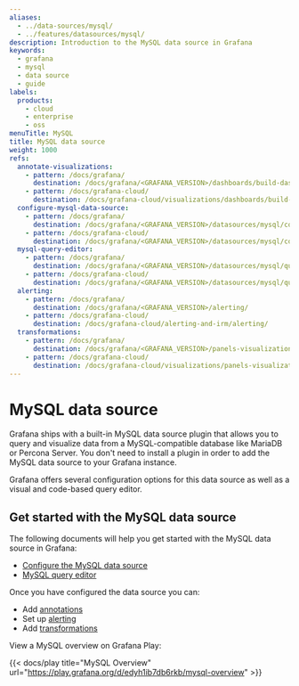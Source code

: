 ```yaml
---
aliases:
  - ../data-sources/mysql/
  - ../features/datasources/mysql/
description: Introduction to the MySQL data source in Grafana
keywords:
  - grafana
  - mysql
  - data source
  - guide
labels:
  products:
    - cloud
    - enterprise
    - oss
menuTitle: MySQL
title: MySQL data source
weight: 1000
refs:
  annotate-visualizations:
    - pattern: /docs/grafana/
      destination: /docs/grafana/<GRAFANA_VERSION>/dashboards/build-dashboards/annotate-visualizations/
    - pattern: /docs/grafana-cloud/
      destination: /docs/grafana-cloud/visualizations/dashboards/build-dashboards/annotate-visualizations/
  configure-mysql-data-source:
    - pattern: /docs/grafana/
      destination: /docs/grafana/<GRAFANA_VERSION>/datasources/mysql/configuration/
    - pattern: /docs/grafana-cloud/
      destination: /docs/grafana/<GRAFANA_VERSION>/datasources/mysql/configuration/
  mysql-query-editor:
    - pattern: /docs/grafana/
      destination: /docs/grafana/<GRAFANA_VERSION>/datasources/mysql/query-editor/
    - pattern: /docs/grafana-cloud/
      destination: /docs/grafana/<GRAFANA_VERSION>/datasources/mysql/query-editor/
  alerting:
    - pattern: /docs/grafana/
      destination: /docs/grafana/<GRAFANA_VERSION>/alerting/
    - pattern: /docs/grafana-cloud/
      destination: /docs/grafana-cloud/alerting-and-irm/alerting/
  transformations:
    - pattern: /docs/grafana/
      destination: /docs/grafana/<GRAFANA_VERSION>/panels-visualizations/query-transform-data/transform-data/
    - pattern: /docs/grafana-cloud/
      destination: /docs/grafana-cloud/visualizations/panels-visualizations/query-transform-data/transform-data/
---
```


# MySQL data source

Grafana ships with a built-in MySQL data source plugin that allows you to query and visualize data from a MySQL-compatible database like MariaDB or Percona Server. You don't need to install a plugin in order to add the MySQL data source to your Grafana instance.

Grafana offers several configuration options for this data source as well as a visual and code-based query editor.

## Get started with the MySQL data source

The following documents will help you get started with the MySQL data source in Grafana:

- [Configure the MySQL data source](ref:configure-mysql-data-source)
- [MySQL query editor](ref:mysql-query-editor)

Once you have configured the data source you can:

- Add [annotations](ref:annotate-visualizations)
- Set up [alerting](ref:alerting)
- Add [transformations](ref:transformations)

View a MySQL overview on Grafana Play:

{{< docs/play title="MySQL Overview" url="https://play.grafana.org/d/edyh1ib7db6rkb/mysql-overview" >}}
